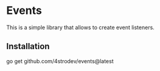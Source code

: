 # Events
This is a simple library that allows to create event listeners.

## Installation
go get github.com/4strodev/events@latest


